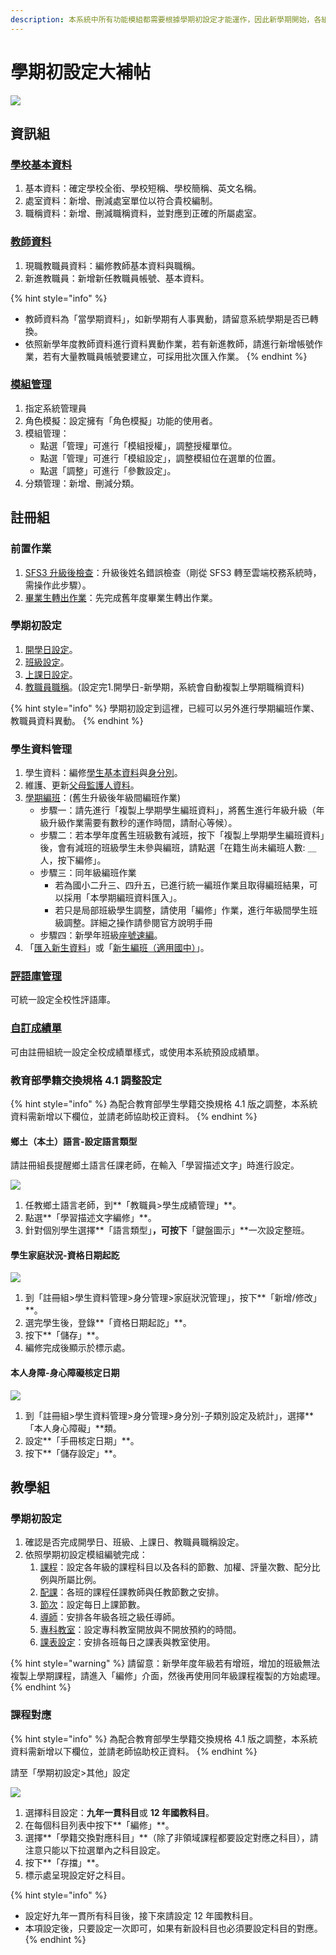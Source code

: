 ```yaml
---
description: 本系統中所有功能模組都需要根據學期初設定才能運作，因此新學期開始，各組長身兼重負，請參考下列流程說明設定。
---
```


# 學期初設定大補帖

![](<../.gitbook/assets/學期初設定 (1).png>)

## 資訊組

### [學校基本資料](../xi-guan-li-mo/school.md)

1. 基本資料：確定學校全銜、學校短稱、學校簡稱、英文名稱。
2. 處室資料：新增、刪減處室單位以符合貴校編制。
3. 職稱資料：新增、刪減職稱資料，並對應到正確的所屬處室。

### [教師資料](../jiao/jiao-liao.md)

1. 現職教職員資料：編修教師基本資料與職稱。
2. 新進教職員：新增新任教職員帳號、基本資料。

{% hint style="info" %}
* 教師資料為「當學期資料」，如新學期有人事異動，請留意系統學期是否已轉換。
* 依照新學年度教師資料進行資料異動作業，若有新進教師，請進行新增帳號作業，若有大量教職員帳號要建立，可採用批次匯入作業。
{% endhint %}

### [模組管理](../xi-guan-li-mo/module.md)

1. 指定系統管理員
2. 角色模擬：設定擁有「角色模擬」功能的使用者。
3. 模組管理：
   * 點選「管理」可進行「模組授權」，調整授權單位。
   * 點選「管理」可進行「模組設定」，調整模組位在選單的位置。
   * 點選「調整」可進行「參數設定」。
4. 分類管理：新增、刪減分類。

## 註冊組

### **前置作業**

1. [SFS3 升級後檢查](../xi-guan-li-mo/system.md#sfs3-sheng-ji-hou-jian-cha)：升級後姓名錯誤檢查（剛從 SFS3 轉至雲端校務系統時，需操作此步驟）。
2. [畢業生轉出作業](../jiao/sheng-liao-guan-li.md#bi-ye-zhuan-chu)：先完成舊年度畢業生轉出作業。

### 學期初設定

1. [開學日設定](../jiao/qi-chu-ding.md#1-kai-xue-ri)。
2. [班級設定](../jiao/qi-chu-ding.md#2-ban-ji)。
3. [上課日設定](../jiao/qi-chu-ding.md#3-shang-ke-ri)。
4. [教職員職稱](../jiao/qi-chu-ding.md#4-jiao-zhi-yuan-zhi-chen)。(設定完1.開學日-新學期，系統會自動複製上學期職稱資料)

{% hint style="info" %}
學期初設定到這裡，已經可以另外進行學期編班作業、教職員資料異動。
{% endhint %}

### 學生資料管理

1. 學生資料：編修[學生基本資料](../jiao/sheng-liao-guan-li.md#sheng-liao)與[身分別](../jiao/sheng-liao-guan-li.md#shen-fen-guan-li)。
2. 維護、更新[父母監護人資料](../jiao/sheng-liao-guan-li.md#fu-mu-jian-hu-ren-zi-liao)。
3. [學期編班](../jiao/sheng-liao-guan-li.md#xue-qi-bian-ban-1)：(舊生升級後年級間編班作業)
   * 步驟一：請先進行「複製上學期學生編班資料」，將舊生進行年級升級（年級升級作業需要有數秒的運作時間，請耐心等候）。
   * 步驟二：若本學年度舊生班級數有減班，按下「複製上學期學生編班資料」後，會有減班的班級學生未參與編班，請點選「在籍生尚未編班人數: ＿人，按下編修」。
   * 步驟三：同年級編班作業
     * 若為國小二升三、四升五，已進行統一編班作業且取得編班結果，可以採用「本學期編班資料匯入」。
     * 若只是局部班級學生調整，請使用「編修」作業，進行年級間學生班級調整。詳細之操作請參閱官方說明手冊
   * 步驟四：新學年班級[座號速編](../jiao/sheng-liao-guan-li.md#zuo-hao-su-bian)。
4. 「[匯入新生資料](../jiao/sheng-liao-guan-li.md#hui-ru-xin-sheng-zi-liao)」或「[新生編班（適用國中）](../jiao/xin-sheng-ban-yong-zhong.md)」。

### [評語庫管理](../jiao/cheng-he-guan-li.md#guan-li)

可統一設定全校性評語庫。

### [自訂成績單](../jiao/cheng-guan-li.md#zi-cheng)

可由註冊組統一設定全校成績單樣式，或使用本系統預設成績單。

### 教育部學籍交換規格 4.1 調整設定

{% hint style="info" %}
為配合教育部學生學籍交換規格 4.1 版之調整，本系統資料需新增以下欄位，並請老師協助校正資料。
{% endhint %}

#### 鄉土（本土）語言-設定語言類型

請註冊組長提醒鄉土語言任課老師，在輸入「學習描述文字」時進行設定。

![](../.gitbook/assets/ben-tu-yu-yan.png)

1. 任教鄉土語言老師，到**「教職員>學生成績管理」**。
2. 點選**「學習描述文字編修」**。
3. 針對個別學生選擇**「語言類型」**，可按下**「鍵盤圖示」**一次設定整班。

#### 學生家庭狀況-資格日期起訖

![](../.gitbook/assets/shen-fen-bie.png)

1. 到「註冊組>學生資料管理>身分管理>家庭狀況管理」，按下**「新增/修改」**。
2. 選完學生後，登錄**「資格日期起訖」**。
3. 按下**「儲存」**。
4. 編修完成後顯示於標示處。

#### 本人身障-身心障礙核定日期

![](../.gitbook/assets/identity-sub-kind.png)

1. 到「註冊組>學生資料管理>身分管理>身分別-子類別設定及統計」，選擇**「本人身心障礙」**類。
2. 設定**「手冊核定日期」**。
3. 按下**「儲存設定」**。

## 教學組

### 學期初設定

1. 確認是否完成開學日、班級、上課日、教職員職稱設定。
2. 依照學期初設定模組編號完成：
   1. [課程](../jiao/qi-chu-ding.md#5-ke-cheng)：設定各年級的課程科目以及各科的節數、加權、評量次數、配分比例與所屬比例。
   2. [配課](../jiao/qi-chu-ding.md#6-pei-ke)：各班的課程任課教師與任教節數之安排。
   3. [節次](../jiao/qi-chu-ding.md#7-jie-ci)：設定每日上課節數。
   4. [導師](../jiao/qi-chu-ding.md#8-dao-shi)：安排各年級各班之級任導師。
   5. [專科教室](../jiao/qi-chu-ding.md#9-zhuan-ke-jiao-shi)：設定專科教室開放與不開放預約的時間。
   6. [課表設定](../jiao/qi-chu-ding.md#10-ke-biao)：安排各班每日之課表與教室使用。

{% hint style="warning" %}
請留意：新學年度年級若有增班，增加的班級無法複製上學期課程，請進入「編修」介面，然後再使用同年級課程複製的方始處理。
{% endhint %}

### 課程對應

{% hint style="info" %}
為配合教育部學生學籍交換規格 4.1 版之調整，本系統資料需新增以下欄位，並請老師協助校正資料。
{% endhint %}

請至「學期初設定>其他」設定

![](../.gitbook/assets/ke-cheng-dui-ying.png)

1. 選擇科目設定：**九年一貫科目**或 **12 年國教科目**。
2. 在每個科目列表中按下**「編修」**。
3. 選擇**「學籍交換對應科目」**（除了非領域課程都要設定對應之科目），請注意只能以下拉選單內之科目設定。
4. 按下**「存擋」**。
5. 標示處呈現設定好之科目。

{% hint style="info" %}
* 設定好九年一貫所有科目後，接下來請設定 12 年國教科目。
* 本項設定後，只要設定一次即可，如果有新設科目也必須要設定科目的對應。
{% endhint %}
